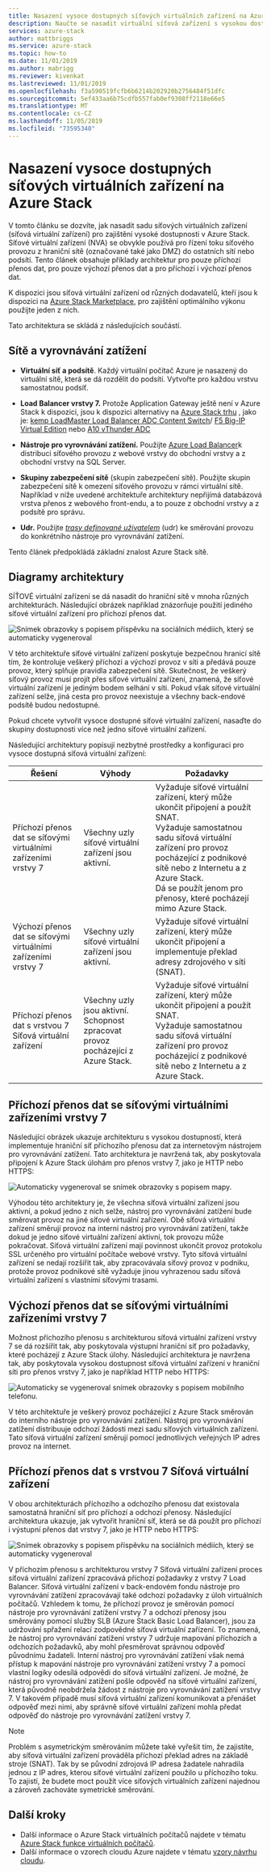 ```yaml
---
title: Nasazení vysoce dostupných síťových virtuálních zařízení na Azure Stack | Microsoft Docs
description: Naučte se nasadit virtuální síťová zařízení s vysokou dostupností na Azure Stack.
services: azure-stack
author: mattbriggs
ms.service: azure-stack
ms.topic: how-to
ms.date: 11/01/2019
ms.author: mabrigg
ms.reviewer: kivenkat
ms.lastreviewed: 11/01/2019
ms.openlocfilehash: f3a590519fcfb6b6214b202920b2756484f51dfc
ms.sourcegitcommit: 5ef433aa6b75cdfb557fab0ef9308ff2118e66e5
ms.translationtype: MT
ms.contentlocale: cs-CZ
ms.lasthandoff: 11/05/2019
ms.locfileid: "73595340"
---
```

# <a name="deploy-highly-available-network-virtual-appliances-on-azure-stack"></a>Nasazení vysoce dostupných síťových virtuálních zařízení na Azure Stack

V tomto článku se dozvíte, jak nasadit sadu síťových virtuálních zařízení (síťová virtuální zařízení) pro zajištění vysoké dostupnosti v Azure Stack. Síťové virtuální zařízení (NVA) se obvykle používá pro řízení toku síťového provozu z hraniční sítě (označované také jako DMZ) do ostatních sítí nebo podsítí. Tento článek obsahuje příklady architektur pro pouze příchozí přenos dat, pro pouze výchozí přenos dat a pro příchozí i výchozí přenos dat.

K dispozici jsou síťová virtuální zařízení od různých dodavatelů, kteří jsou k dispozici na [Azure Stack Marketplace](https://docs.microsoft.com/azure-stack/operator/azure-stack-marketplace-azure-items), pro zajištění optimálního výkonu použijte jeden z nich.

Tato architektura se skládá z následujících součástí.

## <a name="networking-and-load-balancing"></a>Sítě a vyrovnávání zatížení

-   **Virtuální síť a podsítě**. Každý virtuální počítač Azure je nasazený do virtuální sítě, která se dá rozdělit do podsítí. Vytvořte pro každou vrstvu samostatnou podsíť.

-   **Load Balancer vrstvy 7.** Protože Application Gateway ještě není v Azure Stack k dispozici, jsou k dispozici alternativy na [Azure Stack trhu](https://docs.microsoft.com/azure-stack/operator/azure-stack-marketplace-azure-items) , jako je: [kemp LoadMaster Load Balancer ADC Content Switch](https://azuremarketplace.microsoft.com/marketplace/apps/kemptech.vlm-azure)/ [F5 Big-IP Virtual Edition](https://azuremarketplace.microsoft.com/marketplace/apps/f5-networks.f5-big-ip-best) nebo [A10 vThunder ADC](https://azuremarketplace.microsoft.com/marketplace/apps/a10networks.vthunder-414-gr1)

-   **Nástroje pro vyrovnávání zatížení.** Použijte [Azure Load Balancer](https://docs.microsoft.com/azure/load-balancer/load-balancer-overview)k distribuci síťového provozu z webové vrstvy do obchodní vrstvy a z obchodní vrstvy na SQL Server.

-   **Skupiny zabezpečení sítě** (skupin zabezpečení sítě). Použijte skupin zabezpečení sítě k omezení síťového provozu v rámci virtuální sítě. Například v níže uvedené architektuře architektury nepřijímá databázová vrstva přenos z webového front-endu, a to pouze z obchodní vrstvy a z podsítě pro správu.

-   **Udr.** Použijte [*trasy definované uživatelem*](https://docs.microsoft.com/azure/virtual-network/virtual-networks-udr-overview/) (udr) ke směrování provozu do konkrétního nástroje pro vyrovnávání zatížení.

Tento článek předpokládá základní znalost Azure Stack sítě.

## <a name="architecture-diagrams"></a>Diagramy architektury

SÍŤOVÉ virtuální zařízení se dá nasadit do hraniční sítě v mnoha různých architekturách. Následující obrázek například znázorňuje použití jediného síťové virtuální zařízení pro příchozí přenos dat.

![Snímek obrazovky s popisem příspěvku na sociálních médiích, který se automaticky vygeneroval](./media/iaas-architecture-nva-architecture/image1.png)

V této architektuře síťové virtuální zařízení poskytuje bezpečnou hranicí sítě tím, že kontroluje veškerý příchozí a výchozí provoz v síti a předává pouze provoz, který splňuje pravidla zabezpečení sítě. Skutečnost, že veškerý síťový provoz musí projít přes síťové virtuální zařízení, znamená, že síťové virtuální zařízení je jediným bodem selhání v síti. Pokud však síťové virtuální zařízení selže, jiná cesta pro provoz neexistuje a všechny back-endové podsítě budou nedostupné.

Pokud chcete vytvořit vysoce dostupné síťové virtuální zařízení, nasaďte do skupiny dostupnosti více než jedno síťové virtuální zařízení.

Následující architektury popisují nezbytné prostředky a konfiguraci pro vysoce dostupná síťová virtuální zařízení:

| Řešení | Výhody | Požadavky |
| --- | --- | --- |
| Příchozí přenos dat se síťovými virtuálními zařízeními vrstvy 7 | Všechny uzly síťové virtuální zařízení jsou aktivní. | Vyžaduje síťové virtuální zařízení, který může ukončit připojení a použít SNAT.<br>Vyžaduje samostatnou sadu síťová virtuální zařízení pro provoz pocházející z podnikové sítě nebo z Internetu a z Azure Stack.<br>Dá se použít jenom pro přenosy, které pocházejí mimo Azure Stack.  |
| Výchozí přenos dat se síťovými virtuálními zařízeními vrstvy 7 | Všechny uzly síťové virtuální zařízení jsou aktivní. | Vyžaduje síťové virtuální zařízení, který může ukončit připojení a implementuje překlad adresy zdrojového v síti (SNAT). |
| Příchozí přenos dat s vrstvou 7 Síťová virtuální zařízení | Všechny uzly jsou aktivní.<br>Schopnost zpracovat provoz pocházející z Azure Stack. | Vyžaduje síťové virtuální zařízení, který může ukončit připojení a použít SNAT.<br>Vyžaduje samostatnou sadu síťová virtuální zařízení pro provoz pocházející z podnikové sítě nebo z Internetu a z Azure Stack. |

## <a name="ingress-with-layer-7-nvas"></a>Příchozí přenos dat se síťovými virtuálními zařízeními vrstvy 7

Následující obrázek ukazuje architekturu s vysokou dostupností, která implementuje hraniční síť příchozího přenosu dat za internetovým nástrojem pro vyrovnávání zatížení. Tato architektura je navržená tak, aby poskytovala připojení k Azure Stack úlohám pro přenos vrstvy 7, jako je HTTP nebo HTTPS:

![Automaticky vygeneroval se snímek obrazovky s popisem mapy.](./media/iaas-architecture-nva-architecture/image2.png)

Výhodou této architektury je, že všechna síťová virtuální zařízení jsou aktivní, a pokud jedno z nich selže, nástroj pro vyrovnávání zatížení bude směrovat provoz na jiné síťové virtuální zařízení. Obě síťová virtuální zařízení směrují provoz na interní nástroj pro vyrovnávání zatížení, takže dokud je jedno síťové virtuální zařízení aktivní, tok provozu může pokračovat. Síťová virtuální zařízení mají povinnost ukončit provoz protokolu SSL určeného pro virtuální počítače webové vrstvy. Tyto síťová virtuální zařízení se nedají rozšířit tak, aby zpracovávala síťový provoz v podniku, protože provoz podnikové sítě vyžaduje jinou vyhrazenou sadu síťová virtuální zařízení s vlastními síťovými trasami.

## <a name="egress-with-layer-7-nvas"></a>Výchozí přenos dat se síťovými virtuálními zařízeními vrstvy 7

Možnost příchozího přenosu s architekturou síťová virtuální zařízení vrstvy 7 se dá rozšířit tak, aby poskytovala výstupní hraniční síť pro požadavky, které pocházejí z Azure Stack úlohy. Následující architektura je navržena tak, aby poskytovala vysokou dostupnost síťová virtuální zařízení v hraniční síti pro přenos vrstvy 7, jako je například HTTP nebo HTTPS:

![Automaticky se vygeneroval snímek obrazovky s popisem mobilního telefonu.](./media/iaas-architecture-nva-architecture/image3.png)

V této architektuře je veškerý provoz pocházející z Azure Stack směrován do interního nástroje pro vyrovnávání zatížení. Nástroj pro vyrovnávání zatížení distribuuje odchozí žádosti mezi sadu síťových virtuálních zařízení. Tato síťová virtuální zařízení směrují pomocí jednotlivých veřejných IP adres provoz na internet.

## <a name="ingress-egress-with-layer-7--nvas"></a>Příchozí přenos dat s vrstvou 7 Síťová virtuální zařízení

V obou architekturách příchozího a odchozího přenosu dat existovala samostatná hraniční síť pro příchozí a odchozí přenosy. Následující architektura ukazuje, jak vytvořit hraniční síť, která se dá použít pro příchozí i výstupní přenos dat vrstvy 7, jako je HTTP nebo HTTPS:

![Snímek obrazovky s popisem příspěvku na sociálních médiích, který se automaticky vygeneroval](./media/iaas-architecture-nva-architecture/image4.png)

V příchozím přenosu s architekturou vrstvy 7 Síťová virtuální zařízení proces síťová virtuální zařízení zpracovává příchozí požadavky z vrstvy 7 Load Balancer. Síťová virtuální zařízení v back-endovém fondu nástroje pro vyrovnávání zatížení zpracovávají také odchozí požadavky z úloh virtuálních počítačů. Vzhledem k tomu, že příchozí provoz je směrován pomocí nástroje pro vyrovnávání zatížení vrstvy 7 a odchozí přenosy jsou směrovány pomocí služby SLB (Azure Stack Basic Load Balancer), jsou za udržování spřažení relací zodpovědné síťová virtuální zařízení. To znamená, že nástroj pro vyrovnávání zatížení vrstvy 7 udržuje mapování příchozích a odchozích požadavků, aby mohl přesměrovat správnou odpověď původnímu žadateli. Interní nástroj pro vyrovnávání zatížení však nemá přístup k mapování nástroje pro vyrovnávání zatížení vrstvy 7 a pomocí vlastní logiky odesílá odpovědi do síťová virtuální zařízení. Je možné, že nástroj pro vyrovnávání zatížení pošle odpověď na síťové virtuální zařízení, která původně neobdržela žádost z nástroje pro vyrovnávání zatížení vrstvy 7. V takovém případě musí síťová virtuální zařízení komunikovat a přenášet odpověď mezi nimi, aby správně síťové virtuální zařízení mohla předat odpověď do nástroje pro vyrovnávání zatížení vrstvy 7.

> [!Note]  
> Problém s asymetrickým směrováním můžete také vyřešit tím, že zajistíte, aby síťová virtuální zařízení prováděla příchozí překlad adres na základě stroje (SNAT). Tak by se původní zdrojová IP adresa žadatele nahradila jednou z IP adres, kterou síťové virtuální zařízení použilo u příchozího toku. To zajistí, že budete moct použít více síťových virtuálních zařízení najednou a zároveň zachováte symetrické směrování.

## <a name="next-steps"></a>Další kroky

- Další informace o Azure Stack virtuálních počítačů najdete v tématu [Azure Stack funkce virtuálních počítačů](azure-stack-vm-considerations.md).  
- Další informace o vzorech cloudu Azure najdete v tématu [vzory návrhu cloudu](https://docs.microsoft.com/azure/architecture/patterns).
